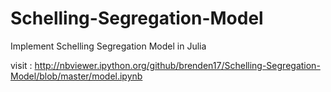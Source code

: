# Schelling-Segregation-Model

Implement Schelling Segregation Model in Julia

visit : http://nbviewer.ipython.org/github/brenden17/Schelling-Segregation-Model/blob/master/model.ipynb

